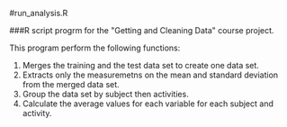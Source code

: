 #run_analysis.R

###R script progrm for the "Getting and Cleaning Data" course project.

This program perform the following functions:
1. Merges the training and the test data set to create one data set.
2. Extracts only the measuremetns on the mean and standard deviation from the merged data set.
3. Group the data set by subject then activities.
4. Calculate the average values for each variable for each subject and activity.

 
